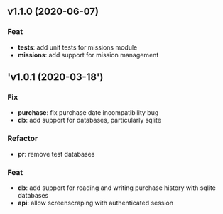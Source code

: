 ## v1.1.0 (2020-06-07)

### Feat

- **tests**: add unit tests for missions module
- **missions**: add support for mission management

## 'v1.0.1 (2020-03-18')

### Fix

- **purchase**: fix purchase date incompatibility bug
- **db**: add support for databases, particularly sqlite

### Refactor

- **pr**: remove test databases

### Feat

- **db**: add support for reading and writing purchase history with sqlite databases
- **api**: allow screenscraping with authenticated session
